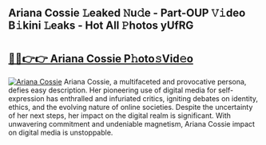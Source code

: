 ## Ariana Cossie 𝙻eaked 𝙽u𝚍e - Part-OUP 𝚅𝚒deo B𝚒kini 𝙻eaks - Hot All 𝙿hotos yUfRG

# <h2><a href="http://ld5m8sm.urlbe.top/?page=Ariana+Cossie">🔗🔗👉👉 Ariana Cossie P𝚑oto𝚜Vid𝚎o</a></h2>

[![Ariana Cossie](https://i.imgur.com/eBuTRDB.gif)](http://ld5m8sm.urlbe.top/?page=Ariana+Cossie)
Ariana Cossie, a multifaceted and provocative persona, defies easy description. Her pioneering use of digital media for self-expression has enthralled and infuriated critics, igniting debates on identity, ethics, and the evolving nature of online societies. Despite the uncertainty of her next steps, her impact on the digital realm is significant. With unwavering commitment and undeniable magnetism, Ariana Cossie impact on digital media is unstoppable.

